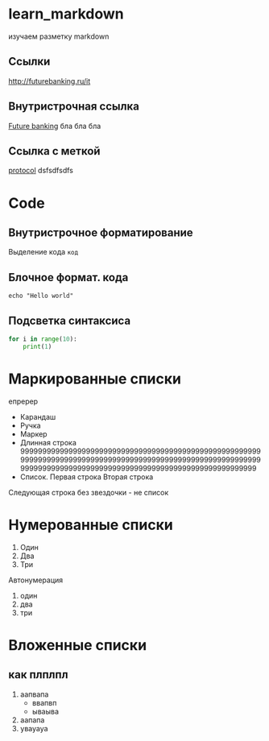 # learn_markdown

изучаем разметку markdown

## Ссылки
http://futurebanking.ru/it

## Внутристрочная ссылка
[Future banking](http://futurebanking.ru/it) бла бла бла 

## Ссылка с меткой
[protocol][wewewe] dsfsdfsdfs

[wewewe]: http://futurebanking.ru/it

# Code

## Внутристрочное форматирование 
Выделение кода `код`

## Блочное формат. кода

```
echo "Hello world"
```

## Подсветка синтаксиса
```python
for i in range(10):
    print(1)
```

# Маркированные списки 

епререр

* Карандаш
* Ручка
* Маркер
* Длинная строка 99999999999999999999999999999999999999999999999999999999999999999999999999999999999999999999999999999999999999999999999999999999999999999999999999999999999999999999
* Список. Первая строка
Вторая строка 

Следующая строка без звездочки - не список

# Нумерованные списки 

1. Один
2. Два
3. Три

Автонумерация

1. один
1. два
1. три

# Вложенные списки

## как плплпл

1. аапвапа
    * ввапвп
    * ываыва
2. аапапа
3. увауауа
